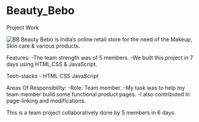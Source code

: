 # Beauty_Bebo
Project Work



<img alt="BB" src="https://user-images.githubusercontent.com/101388764/185233852-223e6d4e-5f6e-442b-958e-3c467cb3f744.jpg"/>
Beauty Bebo is India’s online retail store for the
need of the Makeup, Skin care & various
products.

Features:
  -The team strength was of 5 members.
  -We built this project in 7 days using HTML,CSS
  & JavaScript.

Tech-stacks - HTML CSS JavaScript

Areas Of Responsibility:
  -Role: Team member.
  -My task was to help my team member build
  some functional product pages.
  -I also contributed in page-linking and
  modifications.

This is a team project collaboratively done by
5 members in 6 days.

